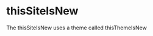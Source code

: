 
<h1 class="text-3xl text-blue-700 font-bold underline">thisSiteIsNew</h1>
<p class="bg-sky-600 text-slate-100">The thisSiteIsNew uses a theme called thisThemeIsNew</p>
    
